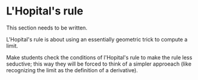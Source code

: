 # L'Hopital's rule

This section needs to be written.

L'Hopital's rule is about using an essentially geometric trick to
compute a limit. 

Make students check the conditions of l'Hopital's rule to make the
rule less seductive; this way they will be forced to think of a
simpler approeach (like recognizing the limit as the definition of a
derivative).
